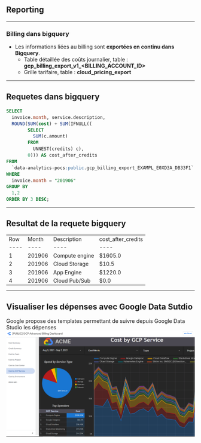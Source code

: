 ## Reporting

----

### Billing dans bigquery
* Les informations liées au billing sont <b>exportées en continu dans Bigquery</b>.
	* Table détaillée des coûts journalier, table : <b>gcp_billing_export_v1_<BILLING_ACCOUNT_ID></b>
	* Grille tarifaire, table : <b>cloud_pricing_export</b>
	

----

## Requetes dans bigquery
```sql
SELECT
  invoice.month, service.description,
  ROUND(SUM(cost) + SUM(IFNULL((
        SELECT
          SUM(c.amount)
        FROM
          UNNEST(credits) c),
        0))) AS cost_after_credits
FROM
  `data-analytics-pocs:public.gcp_billing_export_EXAMPL_E0XD3A_DB33F1`
WHERE
  invoice.month = "201906"
GROUP BY
  1,2
ORDER BY 3 DESC;
```

----

## Resultat de la requete bigquery


<table>
<tr><td>Row</td><td>Month</td><td>Description</td><td>cost_after_credits</td></tr>
<tr><td>----</td><td>----</td><td>----</td><td>----</td></tr>
<tr><td>1</td><td>201906</td><td>Compute engine</td><td>$1605.0</td></tr>
<tr><td>2</td><td>201906</td><td>Cloud Storage</td><td>$10.5</td></tr>
<tr><td>3</td><td>201906</td><td>App Engine</td><td>$1220.0</td></tr>
<tr><td>4</td><td>201906</td><td>Cloud Pub/Sub</td><td>$0.0</td></tr>
</table>


----

## Visualiser les dépenses avec Google Data Sutdio

Google propose des templates permettant de suivre depuis Google Data Studio les dépenses
![DataStudio](img/Billing-dashboard.png)